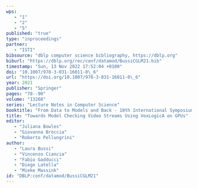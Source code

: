 ```yaml
---
wps: 
   - "1"
   - "2"
   - "5"
published: "true"
type: "inproceedings"
partner: 
   - "ISTI"
bibsource: "dblp computer science bibliography, https://dblp.org"
biburl: "https://dblp.org/rec/conf/datamod/BussiCGLM21.bib"
timestamp: "Sun, 13 Nov 2022 17:52:04 +0100"
doi: "10.1007/978-3-031-16011-0\_6"
url: "https://doi.org/10.1007/978-3-031-16011-0\_6"
year: 2021
publisher: "Springer"
pages: "78--90"
volume: "13268"
series: "Lecture Notes in Computer Science"
booktitle: "From Data to Models and Back - 10th International Symposium, DataMod 2021, Virtual Event, December 6-7, 2021, Revised Selected Papers"
title: "Towards Model Checking Video Streams Using VoxLogicA on GPUs"
editor: 
   - "Juliana Bowles"
   - "Giovanna Broccia"
   - "Roberto Pellungrini"
author: 
   - "Laura Bussi"
   - "Vincenzo Ciancia"
   - "Fabio Gadducci"
   - "Diego Latella"
   - "Mieke Massink"
id: "DBLP:conf/datamod/BussiCGLM21"
---
```

